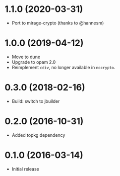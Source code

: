 # 1.1.0 (2020-03-31)

* Port to mirage-crypto (thanks to @hannesm)

# 1.0.0 (2019-04-12)

* Move to dune
* Upgrade to opam 2.0
* Reimplement `cdiv`, no longer available in `nocrypto`.

# 0.3.0 (2018-02-16)

* Build: switch to jbuilder

# 0.2.0 (2016-10-31)

* Added topkg dependency

# 0.1.0 (2016-03-14)

* Initial release
